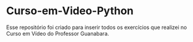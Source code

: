 # Curso-em-Video-Python
Esse repositório foi criado para inserir todos os exercícios que realizei no Curso em Vídeo do Professor Guanabara. 
